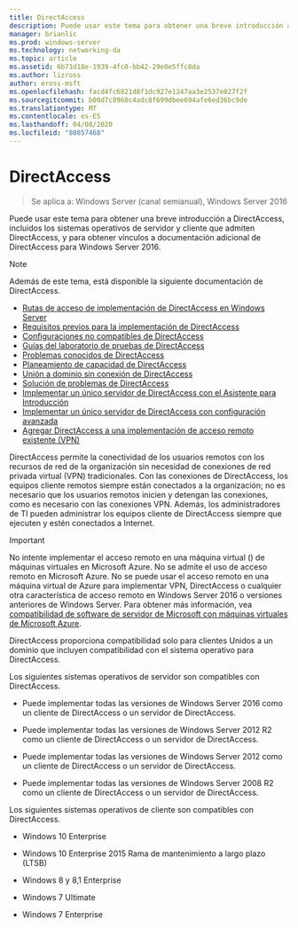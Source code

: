 ```yaml
---
title: DirectAccess
description: Puede usar este tema para obtener una breve introducción a DirectAccess en Windows Server 2016.
manager: brianlic
ms.prod: windows-server
ms.technology: networking-da
ms.topic: article
ms.assetid: 6b71d18e-1939-4fc0-bb42-29e0e5ffc8da
ms.author: lizross
author: eross-msft
ms.openlocfilehash: facd4fc6821d8f1dc927e1247aa3e2537e027f2f
ms.sourcegitcommit: b00d7c8968c4adc8f699dbee694afe6ed36bc9de
ms.translationtype: MT
ms.contentlocale: es-ES
ms.lasthandoff: 04/08/2020
ms.locfileid: "80857468"
---
```

# <a name="directaccess"></a>DirectAccess

>Se aplica a: Windows Server (canal semianual), Windows Server 2016

Puede usar este tema para obtener una breve introducción a DirectAccess, incluidos los sistemas operativos de servidor y cliente que admiten DirectAccess, y para obtener vínculos a documentación adicional de DirectAccess para Windows Server 2016.  
  
> [!NOTE]  
> Además de este tema, está disponible la siguiente documentación de DirectAccess.  
>   
> -   [Rutas de acceso de implementación de DirectAccess en Windows Server](DirectAccess-Deployment-Paths-in-Windows-Server.md)  
> -   [Requisitos previos para la implementación de DirectAccess](Prerequisites-for-Deploying-DirectAccess.md)  
> -   [Configuraciones no compatibles de DirectAccess](DirectAccess-Unsupported-Configurations.md)  
> -   [Guías del laboratorio de pruebas de DirectAccess](DirectAccess-Test-Lab-Guides.md)  
> -   [Problemas conocidos de DirectAccess](DirectAccess-Known-Issues.md)  
> -   [Planeamiento de capacidad de DirectAccess](DirectAccess-Capacity-Planning.md) 
> -   [Unión a dominio sin conexión de DirectAccess](DirectAccess-Offline-Domain-Join.md)  
> -   [Solución de problemas de DirectAccess](Troubleshooting-DirectAccess.md)  
> -   [Implementar un único servidor de DirectAccess con el Asistente para Introducción](single-server-wizard/Deploy-a-Single-DirectAccess-Server-Using-the-Getting-Started-Wizard.md)  
> -   [Implementar un único servidor de DirectAccess con configuración avanzada](single-server-advanced/Deploy-a-Single-DirectAccess-Server-with-Advanced-Settings.md)  
> -   [Agregar DirectAccess a una implementación de acceso remoto existente (VPN)](add-to-existing-vpn/Add-DirectAccess-to-an-Existing-Remote-Access-VPN-Deployment.md)  
  
DirectAccess permite la conectividad de los usuarios remotos con los recursos de red de la organización sin necesidad de conexiones de red privada virtual (VPN) tradicionales. Con las conexiones de DirectAccess, los equipos cliente remotos siempre están conectados a la organización; no es necesario que los usuarios remotos inicien y detengan las conexiones, como es necesario con las conexiones VPN. Además, los administradores de TI pueden administrar los equipos cliente de DirectAccess siempre que ejecuten y estén conectados a Internet.

>[!IMPORTANT]
>No intente implementar el acceso remoto en una máquina virtual \(\) de máquinas virtuales en Microsoft Azure. No se admite el uso de acceso remoto en Microsoft Azure. No se puede usar el acceso remoto en una máquina virtual de Azure para implementar VPN, DirectAccess o cualquier otra característica de acceso remoto en Windows Server 2016 o versiones anteriores de Windows Server. Para obtener más información, vea [compatibilidad de software de servidor de Microsoft con máquinas virtuales de Microsoft Azure](https://support.microsoft.com/help/2721672/microsoft-server-software-support-for-microsoft-azure-virtual-machines).
  
DirectAccess proporciona compatibilidad solo para clientes Unidos a un dominio que incluyen compatibilidad con el sistema operativo para DirectAccess.  
  
Los siguientes sistemas operativos de servidor son compatibles con DirectAccess.  
  
-   Puede implementar todas las versiones de Windows Server 2016 como un cliente de DirectAccess o un servidor de DirectAccess.  
  
-   Puede implementar todas las versiones de Windows Server 2012 R2 como un cliente de DirectAccess o un servidor de DirectAccess.  
  
-   Puede implementar todas las versiones de Windows Server 2012 como un cliente de DirectAccess o un servidor de DirectAccess.  
  
-   Puede implementar todas las versiones de Windows Server 2008 R2 como un cliente de DirectAccess o un servidor de DirectAccess.  
  
Los siguientes sistemas operativos de cliente son compatibles con DirectAccess.  
  
-   Windows 10 Enterprise  
  
-   Windows 10 Enterprise 2015 Rama de mantenimiento a largo plazo (LTSB)  
  
-   Windows 8 y 8,1 Enterprise  
  
-   Windows 7 Ultimate  
  
-   Windows 7 Enterprise

